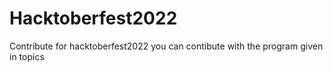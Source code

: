 # Hacktoberfest2022
Contribute for hacktoberfest2022 
you can contibute with the program given in topics 

